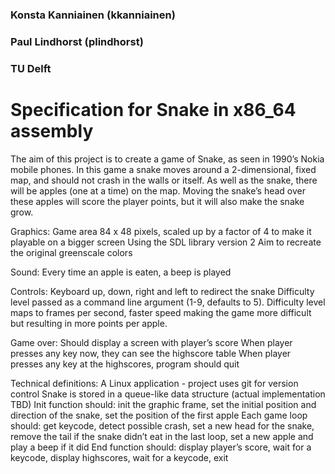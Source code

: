 ### Konsta Kanniainen (kkanniainen)
### Paul Lindhorst (plindhorst)
### TU Delft

# Specification for Snake in x86_64 assembly




The aim of this project is to create a game of Snake, as seen in 1990’s Nokia mobile phones. In this game a snake moves around a 2-dimensional, fixed map, and should not crash in the walls or itself. As well as the snake, there will be apples (one at a time) on the map. Moving the snake’s head over these apples will score the player points, but it will also make the snake grow.


Graphics:
Game area 84 x 48 pixels, scaled up by a factor of 4 to make it playable on a bigger screen
Using the SDL library version 2
Aim to recreate the original greenscale colors

Sound:
Every time an apple is eaten, a beep is played

Controls:
Keyboard up, down, right and left to redirect the snake
Difficulty level passed as a command line argument (1-9, defaults to 5). Difficulty level maps to frames per second, faster speed making the game more difficult but resulting in more points per apple.

Game over:
Should display a screen with player’s score
When player presses any key now, they can see the highscore table
When player presses any key at the highscores, program should quit

Technical definitions:
A Linux application - project uses git for version control
Snake is stored in a queue-like data structure (actual implementation TBD)
Init function should: init the graphic frame, set the initial position and direction of the snake, set the position of the first apple
Each game loop should: get keycode, detect possible crash, set a new head for the snake, remove the tail if the snake didn’t eat in the last loop, set a new apple and play a beep if it did
End function should: display player’s score, wait for a keycode, display highscores, wait for a keycode, exit
